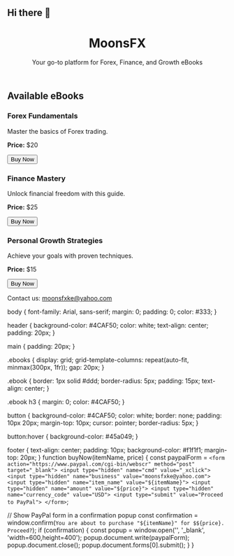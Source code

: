 ## Hi there 👋

<!--
**moonsfx/Moonsfx** is a ✨ _special_ ✨ repository because its `README.md` (this file) appears on your GitHub profile.

Here are some ideas to get you started:

- 🔭 I’m currently working on ...
- 🌱 I’m currently learning ...
- 👯 I’m looking to collaborate on ...
- 🤔 I’m looking for help with ...
- 💬 Ask me about ...
- 📫 How to reach me: ...
- 😄 Pronouns: ...
- ⚡ Fun fact: ...
-->
<!DOCTYPE html>
<html lang="en">
<head>
  <meta charset="UTF-8">
  <meta name="viewport" content="width=device-width, initial-scale=1.0">
  <title>MoonsFX - Forex, Finance, and Growth eBooks</title>
  <link rel="stylesheet" href="style.css">
</head>
<body>
  <header>
    <h1>MoonsFX</h1>
    <p>Your go-to platform for Forex, Finance, and Growth eBooks</p>
  </header>
  <main>
    <section class="ebooks">
      <h2>Available eBooks</h2>
      <div class="ebook">
        <h3>Forex Fundamentals</h3>
        <p>Master the basics of Forex trading.</p>
        <p><strong>Price:</strong> $20</p>
        <button onclick="buyNow('Forex Fundamentals', 20)">Buy Now</button>
      </div>
      <div class="ebook">
        <h3>Finance Mastery</h3>
        <p>Unlock financial freedom with this guide.</p>
        <p><strong>Price:</strong> $25</p>
        <button onclick="buyNow('Finance Mastery', 25)">Buy Now</button>
      </div>
      <div class="ebook">
        <h3>Personal Growth Strategies</h3>
        <p>Achieve your goals with proven techniques.</p>
        <p><strong>Price:</strong> $15</p>
        <button onclick="buyNow('Personal Growth Strategies', 15)">Buy Now</button>
      </div>
    </section>
  </main>
  <footer>
    <p>Contact us: <a href="mailto:moonsfxke@yahoo.com">moonsfxke@yahoo.com</a></p>
  </footer>
  <script src="scripts.js"></script>
</body>
</html>
body {
  font-family: Arial, sans-serif;
  margin: 0;
  padding: 0;
  color: #333;
}

header {
  background-color: #4CAF50;
  color: white;
  text-align: center;
  padding: 20px;
}

main {
  padding: 20px;
}

.ebooks {
  display: grid;
  grid-template-columns: repeat(auto-fit, minmax(300px, 1fr));
  gap: 20px;
}

.ebook {
  border: 1px solid #ddd;
  border-radius: 5px;
  padding: 15px;
  text-align: center;
}

.ebook h3 {
  margin: 0;
  color: #4CAF50;
}

button {
  background-color: #4CAF50;
  color: white;
  border: none;
  padding: 10px 20px;
  margin-top: 10px;
  cursor: pointer;
  border-radius: 5px;
}

button:hover {
  background-color: #45a049;
}

footer {
  text-align: center;
  padding: 10px;
  background-color: #f1f1f1;
  margin-top: 20px;
}
function buyNow(itemName, price) {
  const paypalForm = `
    <form action="https://www.paypal.com/cgi-bin/webscr" method="post" target="_blank">
      <input type="hidden" name="cmd" value="_xclick">
      <input type="hidden" name="business" value="moonsfxke@yahoo.com">
      <input type="hidden" name="item_name" value="${itemName}">
      <input type="hidden" name="amount" value="${price}">
      <input type="hidden" name="currency_code" value="USD">
      <input type="submit" value="Proceed to PayPal">
    </form>
  `;

  // Show PayPal form in a confirmation popup
  const confirmation = window.confirm(`You are about to purchase "${itemName}" for $${price}. Proceed?`);
  if (confirmation) {
    const popup = window.open('', '_blank', 'width=600,height=400');
    popup.document.write(paypalForm);
    popup.document.close();
    popup.document.forms[0].submit();
  }
}
